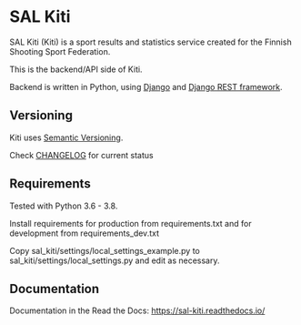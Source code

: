 # SAL Kiti
SAL Kiti (Kiti) is a sport results and statistics service created for the Finnish Shooting Sport Federation.

This is the backend/API side of Kiti.

Backend is written in Python, using [Django](https://www.djangoproject.com/) and
[Django REST framework](https://www.django-rest-framework.org/).

## Versioning
Kiti uses [Semantic Versioning](https://semver.org/spec/v2.0.0.html).

Check [CHANGELOG](CHANGELOG.md) for current status

## Requirements
Tested with Python 3.6 - 3.8.

Install requirements for production from requirements.txt and for development from
requirements_dev.txt

Copy sal_kiti/settings/local_settings_example.py to sal_kiti/settings/local_settings.py and edit as necessary.

## Documentation
Documentation in the Read the Docs: https://sal-kiti.readthedocs.io/